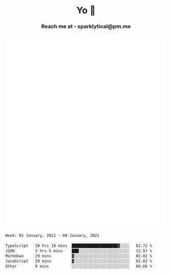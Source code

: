 <h1 align="center">Yo 👋</h1>
<h3 align="center">Reach me at - sparklytical@pm.me </h3>

![Metrics](https://github.com/Sparklytical/Sparklytical/blob/master/github-metrics.svg)




<!--START_SECTION:waka-->
```text
Week: 01 January, 2021 - 08 January, 2021

TypeScript   20 hrs 18 mins  ████████████████████▓░░░░   82.72 % 
JSON         3 hrs 5 mins    ███░░░░░░░░░░░░░░░░░░░░░░   12.57 % 
Markdown     29 mins         ▓░░░░░░░░░░░░░░░░░░░░░░░░   02.02 % 
JavaScript   29 mins         ▓░░░░░░░░░░░░░░░░░░░░░░░░   02.02 % 
Other        9 mins          ░░░░░░░░░░░░░░░░░░░░░░░░░   00.66 % 
```
<!--END_SECTION:waka-->
